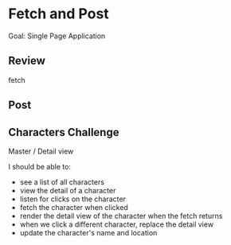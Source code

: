 # Fetch and Post

Goal: Single Page Application

## Review
fetch

## Post

## Characters Challenge

Master / Detail view

I should be able to:

- see a list of all characters
- view the detail of a character
- listen for clicks on the character
- fetch the character when clicked
- render the detail view of the character when the fetch returns
- when we click a different character, replace  the detail view
- update the character's name and location
